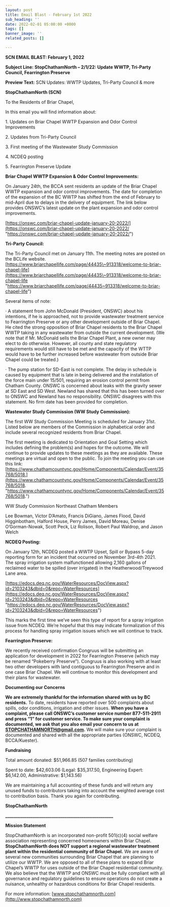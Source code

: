 ```yaml
---
layout: post
title: Email Blast - February 1st 2022
sub_heading: ''
date: 2022-02-01 05:00:00 +0000
tags: []
banner_image: ''
related_posts: []

---
```

**SCN EMAIL BLAST: February 1, 2022**

**Subject Line: StopChathamNorth – 2/1/22: Update WWTP, Tri-Party Council, Fearrington Preserve**

**Preview Text:** SCN Updates: WWTP Updates, Tri-Party Council & more

**StopChathamNorth (SCN)**

To the Residents of Briar Chapel,

In this email you will find information about:

1\. Updates on Briar Chapel WWTP Expansion and Odor Control Improvements

2\. Updates from Tri-Party Council

3\. First meeting of the Wastewater Study Commission

4\. NCDEQ posting

5\. Fearrington Preserve Update

**Briar Chapel WWTP Expansion & Odor Control Improvements:**

On January 24th, the BCCA sent residents an update of the Briar Chapel WWTP expansion and odor control improvements. The date for completion of the expansion of the BC WWTP has shifted from the end of February to mid-April due to delays in the delivery of equipment. The link below provides ONSWC’s latest update on the plant expansion and odor control improvements.

[https://onswc.com/briar-chapel-update-january-20-2022/](https://onswc.com/briar-chapel-update-january-20-2022/ "https://onswc.com/briar-chapel-update-january-20-2022/")

**Tri-Party Council:**

The Tri-Party Council met on January 11th. The meeting notes are posted on the BCLife website. [https://www.briarchapellife.com/page/44435\~913318/welcome-to-briar-chapel-life](https://www.briarchapellife.com/page/44435\~913318/welcome-to-briar-chapel-life "https://www.briarchapellife.com/page/44435~913318/welcome-to-briar-chapel-life")

Several items of note:

· A statement from John McDonald (President, ONSWC) about his intentions, if he is approached, not to provide wastewater treatment service to Fearrington Preserve or any other development outside of Briar Chapel. He cited the strong opposition of Briar Chapel residents to the Briar Chapel WWTP taking in any wastewater from outside the current development. (We note that if Mr. McDonald sells the Briar Chapel Plant, a new owner may elect to do otherwise. However, all county and state regulatory requirements would still have to be met and the capacity of the WTTP would have to be further increased before wastewater from outside Briar Chapel could be treated.)

· The pump station for SD-East is not complete. The delay in schedule is caused by equipment that is late in being delivered and the installation of the force main under 15/501, requiring an erosion control permit from Chatham County. ONSWC is concerned about leaks with the gravity sewer at SD East and SD West. Newland has shared that this has been turned over to ONSWC and Newland has no responsibility. ONSWC disagrees with this statement. No firm date has been provided for completion.

**Wastewater Study Commission (WW Study Commission):**

The first WW Study Commission Meeting is scheduled for January 31st. Listed below are members of the Commission in alphabetical order and include several recognized residents from Briar Chapel.

The first meeting is dedicated to Orientation and Goal Setting which includes defining the problem(s) and hopes for the outcome. We will continue to provide updates to these meetings as they are available. These meetings are virtual and open to the public. To join the meeting you can use this link: [https://www.chathamcountync.gov/Home/Components/Calendar/Event/35768/5018.](https://www.chathamcountync.gov/Home/Components/Calendar/Event/35768/5018. "https://www.chathamcountync.gov/Home/Components/Calendar/Event/35768/5018.")

WW Study Commission Northeast Chatham Members

Lee Bowman, Victor D’Amato, Francis DiGiano, James Flood, David Higginbotham, Halford House, Perry James, David Moreau, Denise O’Gorman-Nowak, Scott Peck, Liz Rolison, Robert Paul Waldrop, and Jason Welch

**NCDEQ Posting:**

On January 12th, NCDEQ posted a WWTP Upset, Spill or Bypass 5-day reporting form for an incident that occurred on November 3rd-4th 2021. The spray irrigation system malfunctioned allowing 2,160 gallons of reclaimed water to be spilled (over irrigated) in the Heatherwood/Treywood Lane area.

[https://edocs.deq.nc.gov/WaterResources/DocView.aspx?id=2103243&dbid=0&repo=WaterResources](https://edocs.deq.nc.gov/WaterResources/DocView.aspx?id=2103243&dbid=0&repo=WaterResources "https://edocs.deq.nc.gov/WaterResources/DocView.aspx?id=2103243&dbid=0&repo=WaterResources")

This marks the first time we’ve seen this type of report for a spray irrigation issue from NCDEQ. We’re hopeful that this may indicate formalization of this process for handling spray irrigation issues which we will continue to track.

**Fearrington Preserve:**

We recently received confirmation Congruus will be submitting an application for development in 2022 for Fearrington Preserve (which may be renamed “Pokeberry Preserve”). Congruus is also working with at least two other developers with land contiguous to Fearrington Preserve and in one case Briar Chapel. We will continue to monitor this development and their plans for wastewater.

**Documenting our Concerns**

**We are extremely thankful for the information shared with us by BC residents.** To date, residents have reported over 500 complaints about spills, odor conditions, irrigation and other issues. **When you have a complaint, please call ONSWC’s customer service number 877-511-2911 and press “1” for customer service. To make sure your complaint is documented, we ask that you also email your concern to us at** [**STOPCHATHAMNORTH@gmail.com**](mailto:STOPCHATHAMNORTH@gmail.com)**.** We will make sure your complaint is documented and shared with all the appropriate parties (ONSWC, NCDEQ, BCCA/Kuester).

**Fundraising**

Total amount donated: $51,966.85 (507 families contributing)

Spent to date: $42,603.06 (Legal: $35,317.50, Engineering Expert: $6,142.00, Administrative: $1,143.56)

We are maintaining a full accounting of these funds and will return any unused funds to contributors taking into account the weighted average cost to contribution basis. Thank you again for contributing.

**StopChathamNorth**

**___________________________________________________**

**Mission Statement**

StopChathamNorth is an incorporated non-profit 501(c)(4) social welfare association representing concerned homeowners within Briar Chapel. **StopChathamNorth does NOT support a regional wastewater treatment plant within the residential community of Briar Chapel.** We are aware of several new communities surrounding Briar Chapel that are planning to utilize our WWTP. We are opposed to all of these plans to expand Briar Chapel’s WWTP for uses outside of the Briar Chapel residential community. We also believe that the WWTP and ONSWC must be fully compliant with all governance and regulatory guidelines to ensure operations do not create a nuisance, unhealthy or hazardous conditions for Briar Chapel residents.

For more information: [www.stopchathamnorth.com](http://www.stopchathamnorth.com)